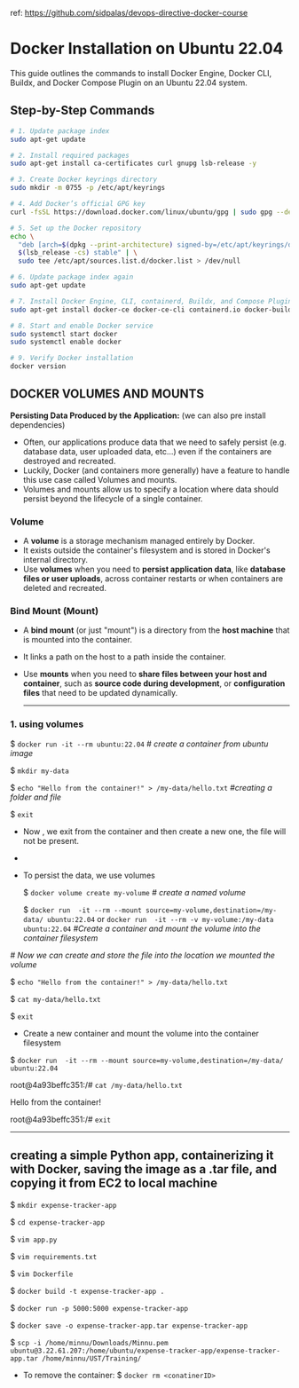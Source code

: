 ref: https://github.com/sidpalas/devops-directive-docker-course
# Docker Installation on Ubuntu 22.04

This guide outlines the commands to install Docker Engine, Docker CLI, Buildx, and Docker Compose Plugin on an Ubuntu 22.04 system.

## Step-by-Step Commands

```bash
# 1. Update package index
sudo apt-get update

# 2. Install required packages
sudo apt-get install ca-certificates curl gnupg lsb-release -y

# 3. Create Docker keyrings directory
sudo mkdir -m 0755 -p /etc/apt/keyrings

# 4. Add Docker’s official GPG key
curl -fsSL https://download.docker.com/linux/ubuntu/gpg | sudo gpg --dearmor -o /etc/apt/keyrings/docker.gpg

# 5. Set up the Docker repository
echo \
  "deb [arch=$(dpkg --print-architecture) signed-by=/etc/apt/keyrings/docker.gpg] https://download.docker.com/linux/ubuntu \
  $(lsb_release -cs) stable" | \
  sudo tee /etc/apt/sources.list.d/docker.list > /dev/null

# 6. Update package index again
sudo apt-get update

# 7. Install Docker Engine, CLI, containerd, Buildx, and Compose Plugin
sudo apt-get install docker-ce docker-ce-cli containerd.io docker-buildx-plugin docker-compose-plugin -y

# 8. Start and enable Docker service
sudo systemctl start docker
sudo systemctl enable docker

# 9. Verify Docker installation
docker version
```
## DOCKER VOLUMES AND MOUNTS
**Persisting Data Produced by the Application:** (we can also pre install dependencies)
- Often, our applications produce data that we need to safely persist (e.g. database data, user uploaded data, etc...) even if the containers are destroyed and recreated. 
- Luckily, Docker (and containers more generally) have a feature to handle this use case called Volumes and mounts.
- Volumes and mounts allow us to specify a location where data should persist beyond the lifecycle of a single container.

### Volume
* A **volume** is a storage mechanism managed entirely by Docker.
* It exists outside the container's filesystem and is stored in Docker's internal directory.
* Use **volumes** when you need to **persist application data**, like **database files or user uploads**, across container restarts or when containers are deleted and recreated.

### Bind Mount (Mount)
- A **bind mount** (or just "mount") is a directory from the **host machine** that is mounted into the container.
- It links a path on the host to a path inside the container.
- Use **mounts** when you need to **share files between your host and container**, such as **source code during development**, or **configuration files** that need to be updated dynamically.

  ----------------------------------------------------------------------------
### 1. using volumes

  $ `docker run -it --rm ubuntu:22.04` # _create a container from ubuntu image_
  
  $ `mkdir my-data`
  
  $ `echo "Hello from the container!" > /my-data/hello.txt`  _#creating a folder and file_
  
  $ `exit`
  
- Now , we exit from the container and then create a new one, the file will not be present.
- 
- To persist the data, we use volumes

  $ `docker volume create my-volume` _# create a named volume_
  
  $ `docker run  -it --rm --mount source=my-volume,destination=/my-data/ ubuntu:22.04` or `docker run  -it --rm -v my-volume:/my-data ubuntu:22.04`  _#Create a container and mount the volume into the container filesystem_

 _# Now we can create and store the file into the location we mounted the volume_
 
 $ `echo "Hello from the container!" > /my-data/hello.txt`
 
 $ `cat my-data/hello.txt`
 
 $ `exit`

 - Create a new container and mount the volume into the container filesystem
   
 $ `docker run  -it --rm --mount source=my-volume,destination=/my-data/ ubuntu:22.04`

 root@4a93beffc351:/# `cat /my-data/hello.txt `
 
Hello from the container!

root@4a93beffc351:/# `exit`

----------------------------------------------------------------------------------------------------------
## creating a simple Python app, containerizing it with Docker, saving the image as a .tar file, and copying it from EC2 to  local machine

$ `mkdir expense-tracker-app`

$ `cd expense-tracker-app`

$ `vim app.py`

$ `vim requirements.txt`

$ `vim Dockerfile`

$ `docker build -t expense-tracker-app .`

$ `docker run -p 5000:5000 expense-tracker-app`

$ `docker save -o expense-tracker-app.tar expense-tracker-app`

$ `scp -i /home/minnu/Downloads/Minnu.pem ubuntu@3.22.61.207:/home/ubuntu/expense-tracker-app/expense-tracker-app.tar /home/minnu/UST/Training/`

- To remove the container: 
$ `docker rm <conatinerID>`






